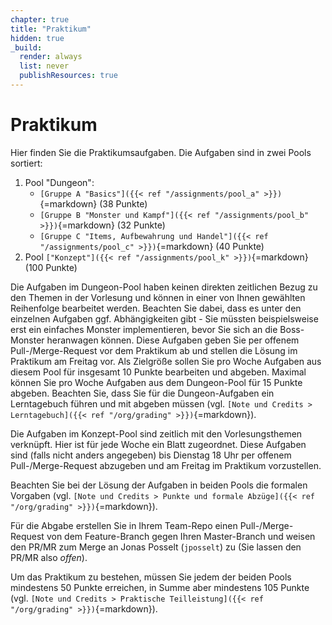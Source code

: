 ```yaml
---
chapter: true
title: "Praktikum"
hidden: true
_build:
  render: always
  list: never
  publishResources: true
---
```



# Praktikum

Hier finden Sie die Praktikumsaufgaben. Die Aufgaben sind in zwei Pools sortiert:

1.  Pool "Dungeon":
    *   `[Gruppe A "Basics"]({{< ref "/assignments/pool_a" >}})`{=markdown} (38 Punkte)
    *   `[Gruppe B "Monster und Kampf"]({{< ref "/assignments/pool_b" >}})`{=markdown} (32 Punkte)
    *   `[Gruppe C "Items, Aufbewahrung und Handel"]({{< ref "/assignments/pool_c" >}})`{=markdown} (40 Punkte)
2.  Pool `["Konzept"]({{< ref "/assignments/pool_k" >}})`{=markdown} (100 Punkte)

Die Aufgaben im Dungeon-Pool haben keinen direkten zeitlichen Bezug zu den Themen in der Vorlesung und können
in einer von Ihnen gewählten Reihenfolge bearbeitet werden. Beachten Sie dabei, dass es unter den einzelnen
Aufgaben ggf. Abhängigkeiten gibt - Sie müssten beispielsweise erst ein einfaches Monster implementieren, bevor
Sie sich an die Boss-Monster heranwagen können. Diese Aufgaben geben Sie per offenem Pull-/Merge-Request vor
dem Praktikum ab und stellen die Lösung im Praktikum am Freitag vor. Als Zielgröße sollen Sie pro Woche Aufgaben
aus diesem Pool für insgesamt 10 Punkte bearbeiten und abgeben. Maximal können Sie pro Woche Aufgaben aus dem
Dungeon-Pool für 15 Punkte abgeben. Beachten Sie, dass Sie für die Dungeon-Aufgaben ein Lerntagebuch führen
und mit abgeben müssen (vgl. `[Note und Credits > Lerntagebuch]({{< ref "/org/grading" >}})`{=markdown}).

Die Aufgaben im Konzept-Pool sind zeitlich mit den Vorlesungsthemen verknüpft. Hier ist für jede Woche ein Blatt
zugeordnet. Diese Aufgaben sind (falls nicht anders angegeben) bis Dienstag 18 Uhr per offenem Pull-/Merge-Request
abzugeben und am Freitag im Praktikum vorzustellen.

Beachten Sie bei der Lösung der Aufgaben in beiden Pools die formalen Vorgaben (vgl.
`[Note und Credits > Punkte und formale Abzüge]({{< ref "/org/grading" >}})`{=markdown}).

Für die Abgabe erstellen Sie in Ihrem Team-Repo einen Pull-/Merge-Request von dem Feature-Branch gegen Ihren
Master-Branch und weisen den PR/MR zum Merge an Jonas Posselt (`jposselt`) zu (Sie lassen den PR/MR also _offen_).

Um das Praktikum zu bestehen, müssen Sie jedem der beiden Pools mindestens 50 Punkte erreichen, in Summe aber
mindestens 105 Punkte (vgl. `[Note und Credits > Praktische Teilleistung]({{< ref "/org/grading" >}})`{=markdown}).
